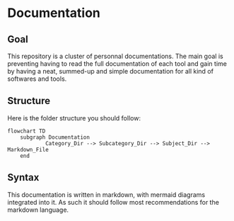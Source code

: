 # Documentation

## Goal

This repository is a cluster of personnal documentations.
The main goal is preventing having to read the full documentation of each tool and gain time by having a neat, summed-up and simple documentation for all kind of softwares and tools.

## Structure

Here is the folder structure you should follow:

```mermaid
flowchart TD
    subgraph Documentation
            Category_Dir --> Subcategory_Dir --> Subject_Dir --> Markdown_File
    end
```

## Syntax

This documentation is written in markdown, with mermaid diagrams integrated into it. As such it should follow most recommendations for the markdown language.
